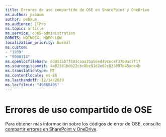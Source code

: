 ```yaml
---
title: Errores de uso compartido de OSE en SharePoint y OneDrive
ms.author: pebaum
author: pebaum
ms.audience: ITPro
ms.topic: article
ms.service: o365-administration
ROBOTS: NOINDEX, NOFOLLOW
localization_priority: Normal
ms.custom:
- "1939"
- "9000314"
ms.openlocfilehash: dd053bbff803caaa35a56ed49cecef37b9ac7f17
ms.sourcegitcommit: 4a82381bdb22cbc8bc91d2e02c633897d45ade4b
ms.translationtype: MT
ms.contentlocale: es-ES
ms.lasthandoff: 12/14/2020
ms.locfileid: "49668495"
---
```

# <a name="ose-sharing-errors"></a>Errores de uso compartido de OSE

Para obtener más información sobre los códigos de error de OSE, consulte [compartir errores en SharePoint y OneDrive](https://docs.microsoft.com/sharepoint/sharepoint-onedrive-error-message).

